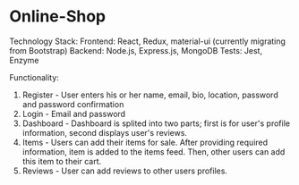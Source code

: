 # Online-Shop
Technology Stack:
Frontend: React, Redux, material-ui (currently migrating from Bootstrap)
Backend: Node.js, Express.js, MongoDB
Tests: Jest, Enzyme

Functionality:

1. Register - User enters his or her name, email, bio, location, password and password confirmation
2. Login - Email and password
3. Dashboard - Dashboard is splited into two parts; first is for user's profile information, second displays user's reviews.
4. Items - Users can add their items for sale. After providing required information, item is added to the items feed. Then, other users can add this item to their cart.
5. Reviews - User can add reviews to other users profiles.
